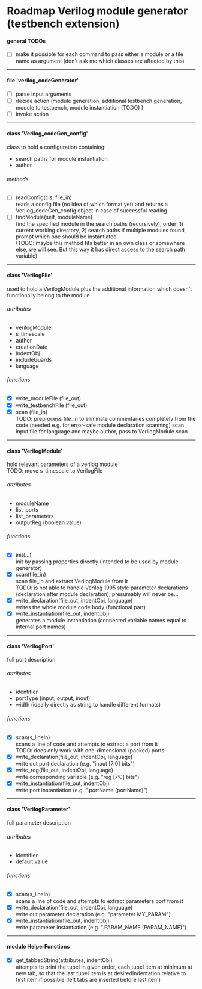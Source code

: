 # Roadmap Verilog module generator (testbench extension)

#### general TODOs
* [ ] make it possible for each command to pass either a module or a file name as argument (don't ask me which classes are affected by this)
 
---

#### file 'verilog_codeGenerator'
* [ ] parse input arguments
* [ ] decide action (module generation, additional testbench generation, module to testbench, module instantiation (TODO) )
* [ ] invoke action

---

#### class 'Verilog_codeGen_config'
class to hold a configuration containing:
* search paths for module instantiation
* author  
###### methods
* [ ] readConfig(cls, file_in)  
  reads a config file (no idea of which format yet) and returns a Verilog_codeGen_config object in case of successful reading
* [ ] findModule(self, moduleName)  
  find the specified module in the search paths (recursively), order:  1) current working directory, 2) search paths
if multiple modules found, prompt which one should be instantiated  
(TODO: maybe this method fits better in an own class or somewhere else, we will see. But this way it has direct access to the search path variable)

---

#### class 'VerilogFile'
used to hold a VerilogModule plus the additional information which doesn't functionally belong to the module
###### attributes
* verilogModule 
* s_timescale
* author
* creationDate
* indentObj
* includeGuards
* language
###### functions
* [x] write_moduleFile (file_out)
* [x] write_testbenchFile (file_out)
* [x] scan (file_in)  
  TODO: preprocess file_in to eliminate commentaries completely from the code (needed e.g. for error-safe module declaration scanning)
scan input file for language and maybe author, pass to VerilogModule.scan
--- 

#### class 'VerilogModule'  
hold relevant parameters of a verilog module  
TODO: move s_timescale to VerilogFile
###### attributes
* moduleName  
* list_ports
* list_parameters
* outputReg (boolean value)
###### functions
* [x] init(...)  
init by passing properties directly (intended to be used by module generator)
* [x] scan(file_in)  
scan file_in and extract VerilogModule from it  
TODO: is not able to handle Verilog 1995 style parameter declarations (declaration after module declaration); presumably will never be...
* [x] write_declaration(file_out, indentObj, language)  
writes the whole module code body (functional part)
* [x] write_instantiation(file_out, indentObj)  
generates a module instantiation (connected variable names equal to internal port names)
---

#### class 'VerilogPort'  
full port description  
###### attributes  
* identifier
* portType (input, output, inout)
* width (ideally directly as string to handle different formats)
###### functions
* [x] scan(s_lineIn)  
	scans a line of code and attempts to extract a port from it  
	TODO: does only work with one-dimensional (packed) ports
* [x] write_declaration(file_out, indentObj, language)  
	write out port declaration (e.g. "input	[7:0] bits")
* [x] write_reg(file_out, indentObj, language)  
	write corresponding variable (e.g. "reg [7:0] bits")
* [x] write_instantiation(file_out, indentObj)  
  	write port instantiation (e.g. ".portName	(portName)")
---

#### class 'VerilogParameter'  
full parameter description  
###### attributes  
* identifier
* default value
###### functions
* [x] scan(s_lineIn)  
	scans a line of code and attempts to extract parameters port from it
* [x] write_declaration(file_out, indentObj, language)  
	write out parameter declaration (e.g. "parameter MY_PARAM")
* [x] write_instantiation(file_out, indentObj)  
  	write parameter instantiation (e.g. ".PARAM_NAME (PARAM_NAME)")
---

#### module HelperFunctions
* [x] get_tabbedString(attributes, indentObj)  
	attempts to print the tupel in given order, each tupel item at minimum at new tab, so that the last tupel item is at desiredIndentation relative to first item if possible (left tabs are inserted before last item)
